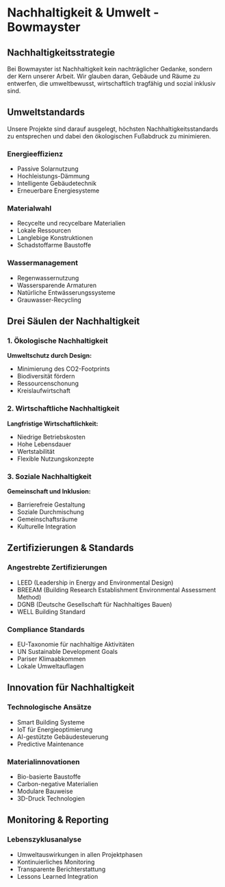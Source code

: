 # Nachhaltigkeit & Umwelt - Bowmayster

## Nachhaltigkeitsstrategie

Bei Bowmayster ist Nachhaltigkeit kein nachträglicher Gedanke, sondern der Kern unserer Arbeit. Wir glauben daran, Gebäude und Räume zu entwerfen, die umweltbewusst, wirtschaftlich tragfähig und sozial inklusiv sind.

## Umweltstandards

Unsere Projekte sind darauf ausgelegt, höchsten Nachhaltigkeitsstandards zu entsprechen und dabei den ökologischen Fußabdruck zu minimieren.

### Energieeffizienz

- Passive Solarnutzung
- Hochleistungs-Dämmung
- Intelligente Gebäudetechnik
- Erneuerbare Energiesysteme

### Materialwahl

- Recycelte und recycelbare Materialien
- Lokale Ressourcen
- Langlebige Konstruktionen
- Schadstoffarme Baustoffe

### Wassermanagement

- Regenwassernutzung
- Wassersparende Armaturen
- Natürliche Entwässerungssysteme
- Grauwasser-Recycling

## Drei Säulen der Nachhaltigkeit

### 1. Ökologische Nachhaltigkeit

**Umweltschutz durch Design:**

- Minimierung des CO2-Footprints
- Biodiversität fördern
- Ressourcenschonung
- Kreislaufwirtschaft

### 2. Wirtschaftliche Nachhaltigkeit

**Langfristige Wirtschaftlichkeit:**

- Niedrige Betriebskosten
- Hohe Lebensdauer
- Wertstabilität
- Flexible Nutzungskonzepte

### 3. Soziale Nachhaltigkeit

**Gemeinschaft und Inklusion:**

- Barrierefreie Gestaltung
- Soziale Durchmischung
- Gemeinschaftsräume
- Kulturelle Integration

## Zertifizierungen & Standards

### Angestrebte Zertifizierungen

- LEED (Leadership in Energy and Environmental Design)
- BREEAM (Building Research Establishment Environmental Assessment Method)
- DGNB (Deutsche Gesellschaft für Nachhaltiges Bauen)
- WELL Building Standard

### Compliance Standards

- EU-Taxonomie für nachhaltige Aktivitäten
- UN Sustainable Development Goals
- Pariser Klimaabkommen
- Lokale Umweltauflagen

## Innovation für Nachhaltigkeit

### Technologische Ansätze

- Smart Building Systeme
- IoT für Energieoptimierung
- AI-gestützte Gebäudesteuerung
- Predictive Maintenance

### Materialinnovationen

- Bio-basierte Baustoffe
- Carbon-negative Materialien
- Modulare Bauweise
- 3D-Druck Technologien

## Monitoring & Reporting

### Lebenszyklusanalyse

- Umweltauswirkungen in allen Projektphasen
- Kontinuierliches Monitoring
- Transparente Berichterstattung
- Lessons Learned Integration